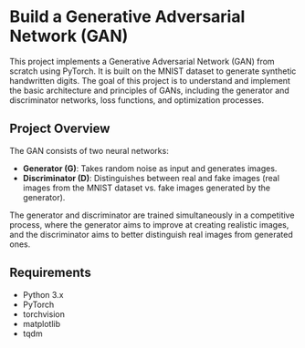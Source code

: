 # Build a Generative Adversarial Network (GAN)

This project implements a Generative Adversarial Network (GAN) from scratch using PyTorch. It is built on the MNIST dataset to generate synthetic handwritten digits. The goal of this project is to understand and implement the basic architecture and principles of GANs, including the generator and discriminator networks, loss functions, and optimization processes.

## Project Overview
The GAN consists of two neural networks:

- **Generator (G)**: Takes random noise as input and generates images.
- **Discriminator (D)**: Distinguishes between real and fake images (real images from the MNIST dataset vs. fake images generated by the generator).

The generator and discriminator are trained simultaneously in a competitive process, where the generator aims to improve at creating realistic images, and the discriminator aims to better distinguish real images from generated ones.

## Requirements
- Python 3.x
- PyTorch
- torchvision
- matplotlib
- tqdm


